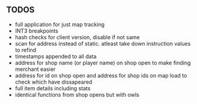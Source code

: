 ## TODOS
* full application for just map tracking
* INT3 breakpoints
* hash checks for client version, disable if not same
* scan for address instead of static. atleast take down instruction values to refind
* timestamps appended to all data
* address for shop name (or player name) on shop open to make finding merchant easier
* address for id on shop open and address for shop ids on map load to check which have dissapeared
* full item details including stats
* identical functions from shop opens but with owls
